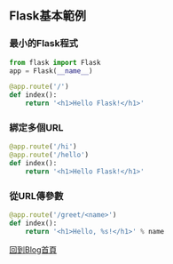 ## Flask基本範例

### 最小的Flask程式
```python
from flask import Flask
app = Flask(__name__)

@app.route('/')
def index():
	return '<h1>Hello Flask!</h1>'
```

### 綁定多個URL
```python
@app.route('/hi')
@app.route('/hello')
def index():
	return '<h1>Hello Flask!</h1>'
```

### 從URL傳參數
```python
@app.route('/greet/<name>')
def index():
	return '<h1>Hello, %s!</h1>' % name
```

[回到Blog首頁](../index.md)

